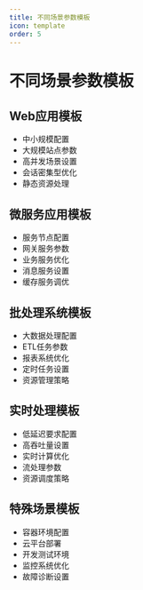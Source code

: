 ```yaml
---
title: 不同场景参数模板
icon: template
order: 5
---
```


# 不同场景参数模板

## Web应用模板
- 中小规模配置
- 大规模站点参数
- 高并发场景设置
- 会话密集型优化
- 静态资源处理

## 微服务应用模板
- 服务节点配置
- 网关服务参数
- 业务服务优化
- 消息服务设置
- 缓存服务调优

## 批处理系统模板
- 大数据处理配置
- ETL任务参数
- 报表系统优化
- 定时任务设置
- 资源管理策略

## 实时处理模板
- 低延迟要求配置
- 高吞吐量设置
- 实时计算优化
- 流处理参数
- 资源调度策略

## 特殊场景模板
- 容器环境配置
- 云平台部署
- 开发测试环境
- 监控系统优化
- 故障诊断设置
